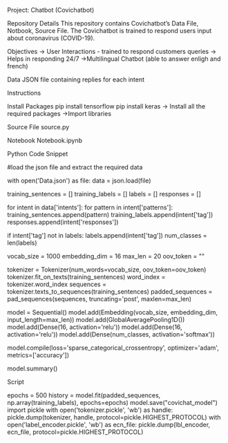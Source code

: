 Project: Chatbot (Covichatbot) 

Repository Details This repository contains Covichatbot’s Data File, Notbook, Source File. The Covichatbot is trained to respond users input about coronavirus (COVID-19).

Objectives -> User Interactions - trained to respond customers queries -> Helps in responding 24/7 ->Multilingual Chatbot (able to answer enligh and french)

Data JSON file containing replies for each intent

Instructions

Install Packages pip install tensorflow pip install keras -> Install all the required packages ->Import libraries

Source File source.py

Notebook Notebook.ipynb

Python Code Snippet

#load the json file and extract the required data

with open('Data.json') as file: data = json.load(file)

training_sentences = [] training_labels = [] labels = [] responses = []

for intent in data['intents']: for pattern in intent['patterns']: training_sentences.append(pattern) training_labels.append(intent['tag']) responses.append(intent['responses'])

if intent['tag'] not in labels:
    labels.append(intent['tag'])
num_classes = len(labels)

vocab_size = 1000 embedding_dim = 16 max_len = 20 oov_token = ""

tokenizer = Tokenizer(num_words=vocab_size, oov_token=oov_token) tokenizer.fit_on_texts(training_sentences) word_index = tokenizer.word_index sequences = tokenizer.texts_to_sequences(training_sentences) padded_sequences = pad_sequences(sequences, truncating='post', maxlen=max_len)

model = Sequential() model.add(Embedding(vocab_size, embedding_dim, input_length=max_len)) model.add(GlobalAveragePooling1D()) model.add(Dense(16, activation='relu')) model.add(Dense(16, activation='relu')) model.add(Dense(num_classes, activation='softmax'))

model.compile(loss='sparse_categorical_crossentropy', optimizer='adam', metrics=['accuracy'])

model.summary()

Script

epochs = 500 history = model.fit(padded_sequences, np.array(training_labels), epochs=epochs) model.save("covichat_model") import pickle with open('tokenizer.pickle', 'wb') as handle: pickle.dump(tokenizer, handle, protocol=pickle.HIGHEST_PROTOCOL) with open('label_encoder.pickle', 'wb') as ecn_file: pickle.dump(lbl_encoder, ecn_file, protocol=pickle.HIGHEST_PROTOCOL)
